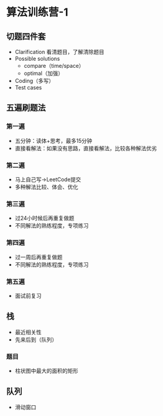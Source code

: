 # 算法训练营-1


## 切题四件套

- Clarification 看清题目，了解清除题目
- Possible solutions
  - compare（time/space）
  - optimal（加强）
- Coding（多写）
- Test cases

## 五遍刷题法

### 第一遍
- 五分钟：读体+思考，最多15分钟
- 直接看解法：如果没有思路，直接看解法，比较各种解法优劣

### 第二遍
- 马上自己写->LeetCode提交
- 多种解法比较、体会、优化

### 第三遍
- 过24小时候后再重复做题
- 不同解法的熟练程度，专项练习

### 第四遍
- 过一周后再重复做题
- 不同解法的熟练程度，专项练习

### 第五遍
- 面试前复习



## 栈

- 最近相关性
- 先来后到（队列）

### 题目

- 柱状图中最大的面积的矩形

## 队列

- 滑动窗口
  